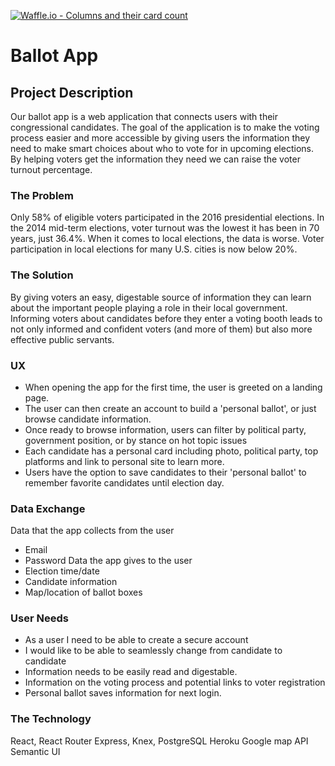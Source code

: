[![Waffle.io - Columns and their card count](https://badge.waffle.io/S-Romberg/voter.svg?columns=all)](https://waffle.io/S-Romberg/voter)
# Ballot App

## Project Description
 Our ballot app is a web application that connects users with their congressional candidates. The goal of the application is to make the voting process easier and more accessible by giving users the information they need to make smart choices about who to vote for in upcoming elections. By helping voters get the information they need we can raise the voter turnout percentage.

### The Problem
 Only 58% of eligible voters participated in the 2016 presidential elections. In the 2014 mid-term elections, voter turnout was the lowest it has been in 70 years, just 36.4%. When it comes to local elections, the data is worse. Voter participation in local elections for many U.S. cities is now below 20%. 

### The Solution
 By giving voters an easy, digestable source of information they can learn about the important people playing a role in their local government. Informing voters about candidates before they enter a voting booth leads to not only informed and confident voters (and more of them) but also more effective public servants.

### UX
 - When opening the app for the first time, the user is greeted on a landing page.
 - The user can then create an account to build a 'personal ballot', or just browse candidate information.
 - Once ready to browse information, users can filter by political party, government position, or by stance on hot topic issues
 - Each candidate has a personal card including photo, political party, top platforms and link to personal site to learn more.
 - Users have the option to save candidates to their 'personal ballot' to remember favorite candidates until election day.

### Data Exchange
 Data that the app collects from the user
   - Email
   - Password
 Data the app gives to the user
   - Election time/date
   - Candidate information
   - Map/location of ballot boxes

### User Needs
 - As a user I need to be able to create a secure account
 - I would like to be able to seamlessly change from candidate to candidate
 - Information needs to be easily read and digestable.
 - Information on the voting process and potential links to voter registration
 - Personal ballot saves information for next login.


### The Technology
 React, React Router
 Express, Knex, PostgreSQL
 Heroku
 Google map API
 Semantic UI
